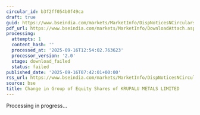 ```yaml
---
circular_id: b3f2ff054b0f49ca
draft: true
guid: https://www.bseindia.com/markets/MarketInfo/DispNoticesNCirculars.aspx?Noticeid={710DEF1F-2DFF-4A56-B79D-4F45292CB579}&noticeno=20250916-4&dt=09/16/2025&icount=4&totcount=62&flag=0
pdf_url: https://www.bseindia.com/markets/MarketInfo/DownloadAttach.aspx?id=20250916-4&attachedId=
processing:
  attempts: 1
  content_hash: ''
  processed_at: '2025-09-16T12:54:02.763623'
  processor_version: '2.0'
  stage: download_failed
  status: failed
published_date: '2025-09-16T07:42:01+00:00'
rss_url: https://www.bseindia.com/markets/MarketInfo/DispNoticesNCirculars.aspx?Noticeid={710DEF1F-2DFF-4A56-B79D-4F45292CB579}&noticeno=20250916-4&dt=09/16/2025&icount=4&totcount=62&flag=0
source: bse
title: Change in Group of Equity Shares of KRUPALU METALS LIMITED
---
```


Processing in progress...
